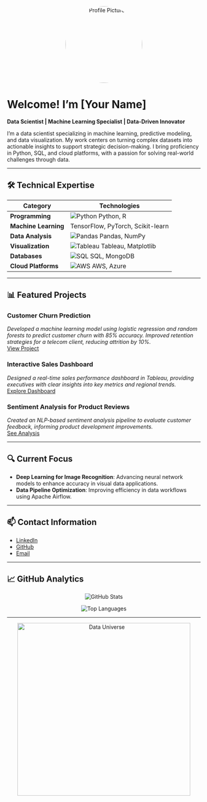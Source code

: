 <p align="center">
  <img src="[Your-Image-URL-Here]" alt="Profile Picture" width="200" style="border-radius: 50%;"/>
</p>

# Welcome! I’m [Your Name]

**Data Scientist | Machine Learning Specialist | Data-Driven Innovator**

I’m a data scientist specializing in machine learning, predictive modeling, and data visualization. My work centers on turning complex datasets into actionable insights to support strategic decision-making. I bring proficiency in Python, SQL, and cloud platforms, with a passion for solving real-world challenges through data.

---

## 🛠️ Technical Expertise

| **Category**          | **Technologies**                                                                      |
|-----------------------|---------------------------------------------------------------------------------------|
| **Programming**       | ![Python](https://img.icons8.com/color/48/000000/python.png) Python, R               |
| **Machine Learning**  | TensorFlow, PyTorch, Scikit-learn                                                     |
| **Data Analysis**     | ![Pandas](https://img.icons8.com/color/48/000000/pandas.png) Pandas, NumPy           |
| **Visualization**     | ![Tableau](https://img.icons8.com/color/48/000000/tableau-software.png) Tableau, Matplotlib |
| **Databases**         | ![SQL](https://img.icons8.com/color/48/000000/sql.png) SQL, MongoDB                  |
| **Cloud Platforms**   | ![AWS](https://img.icons8.com/color/48/000000/amazon-web-services.png) AWS, Azure    |

---

## 📊 Featured Projects

### **Customer Churn Prediction**  
*Developed a machine learning model using logistic regression and random forests to predict customer churn with 85% accuracy. Improved retention strategies for a telecom client, reducing attrition by 10%.*  
[View Project](https://github.com/[yourusername]/churn-prediction)

### **Interactive Sales Dashboard**  
*Designed a real-time sales performance dashboard in Tableau, providing executives with clear insights into key metrics and regional trends.*  
[Explore Dashboard](https://github.com/[yourusername]/sales-dashboard)

### **Sentiment Analysis for Product Reviews**  
*Created an NLP-based sentiment analysis pipeline to evaluate customer feedback, informing product development improvements.*  
[See Analysis](https://github.com/[yourusername]/sentiment-analysis)

---

## 🔍 Current Focus

- **Deep Learning for Image Recognition**: Advancing neural network models to enhance accuracy in visual data applications.  
- **Data Pipeline Optimization**: Improving efficiency in data workflows using Apache Airflow.  

---

## 📫 Contact Information

- [LinkedIn](https://linkedin.com/in/[yourlinkedin])  
- [GitHub](https://github.com/[yourusername])  
- [Email](mailto:[your.email@example.com])  

---

## 📈 GitHub Analytics

<p align="center">
  <img src="https://github-readme-stats.vercel.app/api?username=[yourusername]&show_icons=true&theme=radical" alt="GitHub Stats" />
</p>

<p align="center">
  <img src="https://github-readme-stats.vercel.app/api/top-langs/?username=[yourusername]&layout=compact&theme=radical" alt="Top Languages" />
</p>

---

<p align="center">
  <img src="https://media.giphy.com/media/26ufnFJf7wsUgxJ7W/giphy.gif" alt="Data Universe" width="450"/>
</p>
